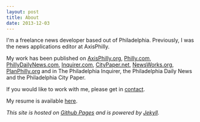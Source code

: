 ```yaml
---
layout: post
title: About
date: 2013-12-03
---
```

I'm a freelance news developer based out of Philadelphia. Previously, I was the news applications editor at AxisPhilly.

My work has been published on <a href="http://www.axisphilly.org">AxisPhilly.org</a>, <a href="http://www.philly.com">Philly.com</a>, <a href="http://www.PhillyDailyNews.com">PhillyDailyNews.com</a>, <a href="http://www.inquirer.com">Inquirer.com</a>, <a href="http://www.citypaper.net">CityPaper.net</a>, <a href="http://www.newsworks.org">NewsWorks.org</a>, <a href="http://www.planphilly.org">PlanPhilly.org</a> and in The Philadelphia Inquirer, the Philadelphia Daily News and the Philadelphia City Paper.

If you would like to work with me, please get in <a href="mailto:&#105;&#110;&#102;&#111;&#064;&#099;&#097;&#115;&#101;&#121;&#112;&#116;&#104;&#111;&#109;&#097;&#115;&#046;&#111;&#114;&#103;">contact</a>.

My resume is available <a href="/resume/">here</a>.

*This site is hosted on [Github Pages](http://pages.github.com/) and is powered by [Jekyll](https://github.com/mojombo/jekyll).*